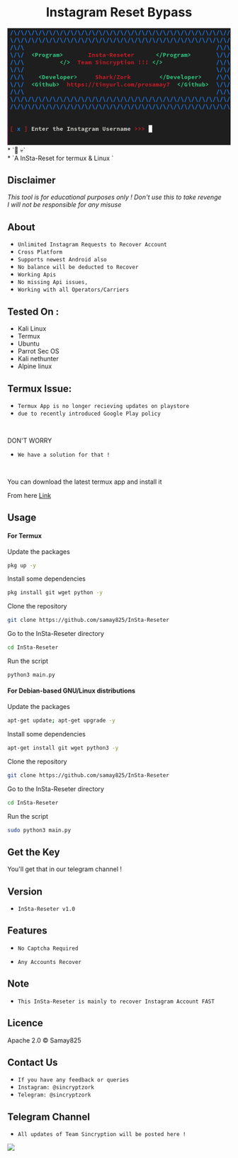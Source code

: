 <h1 align="center">Instagram Reset Bypass<br>
</h1>
<img src="insta-reset.png" alt="Paris" class="center">
* `📱 💀`<br />
* `A InSta-Reset for termux & Linux `

## Disclaimer
*This tool is for educational purposes only !*
_Don't use this to take revenge_<br />
*I will not be responsible for any misuse*

## About
* `Unlimited Instagram Requests to Recover Account`
* `Cross Platform`
* `Supports newest Android also`
* `No balance will be deducted to Recover`
* `Working Apis`
* `No missing Api issues,`
* `Working with all Operators/Carriers`

## Tested On :
<ul>
  <li>Kali Linux</li>
  <li>Termux</li>
  <li>Ubuntu</li>
  <li>Parrot Sec OS</li>
  <li>Kali nethunter</li>
  <li>Alpine linux</li>
  
</ul>

## Termux Issue:
* `Termux App is no longer recieving updates on playstore`
* `due to recently introduced Google Play policy `
<br>

DON'T WORRY
* `We have a solution for that !`
<br>


You can download the latest termux app and install it

From here <a href="https://f-droid.org/repo/com.termux_118.apk">Link</a>

## Usage



#### For Termux

Update the packages
```bash
pkg up -y
```
Install some dependencies
```bash
pkg install git wget python -y
```
Clone the repository
```bash
git clone https://github.com/samay825/InSta-Reseter
```
Go to the InSta-Reseter directory
```bash
cd InSta-Reseter
```
Run the script
```bash
python3 main.py
```



#### For Debian-based GNU/Linux distributions

Update the packages
```bash
apt-get update; apt-get upgrade -y
```
Install some dependencies
```bash
apt-get install git wget python3 -y
```
Clone the repository
```bash
git clone https://github.com/samay825/InSta-Reseter
```
Go to the InSta-Reseter directory
```bash
cd InSta-Reseter
```
Run the script
```bash
sudo python3 main.py
```

## Get the Key

You'll get that in our telegram channel !

## Version
* `InSta-Reseter v1.0`

## Features
* `No Captcha Required`

* `Any Accounts Recover`

## Note
* `This InSta-Reseter is mainly to recover Instagram Account FAST`

## Licence
Apache 2.0 © Samay825


## Contact Us
* `If you have any feedback or queries`
* `Instagram: @sincryptzork`
* `Telegram: @sincryptzork`

## Telegram Channel

* `All updates of Team Sincryption will be posted here !`

<a href="https://t.me/TeamSincryption">
         <img src="https://smartiblogster.com/wp-content/uploads/2021/03/smartiblogster-iblogster-join-telegram-channel.png">
